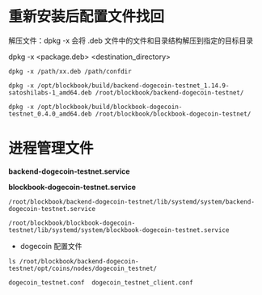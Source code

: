 
# 重新安装后配置文件找回

解压文件：dpkg -x 会将 .deb 文件中的文件和目录结构解压到指定的目标目录

dpkg -x <package.deb> <destination_directory>

```
dpkg -x /path/xx.deb /path/confdir

dpkg -x /opt/blockbook/build/backend-dogecoin-testnet_1.14.9-satoshilabs-1_amd64.deb /root/blockbook/backend-dogecoin-testnet/

dpkg -x /opt/blockbook/build/blockbook-dogecoin-testnet_0.4.0_amd64.deb /root/blockbook/blockbook-dogecoin-testnet/
```

# 进程管理文件

**backend-dogecoin-testnet.service**

**blockbook-dogecoin-testnet.service**

```
/root/blockbook/backend-dogecoin-testnet/lib/systemd/system/backend-dogecoin-testnet.service

/root/blockbook/blockbook-dogecoin-testnet/lib/systemd/system/blockbook-dogecoin-testnet.service
```

* dogecoin 配置文件

```
ls /root/blockbook/backend-dogecoin-testnet/opt/coins/nodes/dogecoin_testnet/

dogecoin_testnet.conf  dogecoin_testnet_client.conf
```
